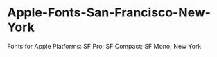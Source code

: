 # Apple-Fonts-San-Francisco-New-York
Fonts for Apple Platforms: SF Pro; SF Compact; SF Mono; New York
